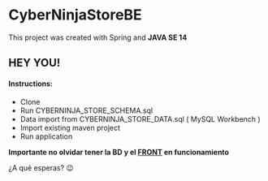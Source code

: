 # CyberNinjaStoreBE

This project was created with Spring and **JAVA SE 14**

## HEY YOU!

#### Instructions:

- Clone 
- Run CYBERNINJA_STORE_SCHEMA.sql
- Data import from CYBERNINJA_STORE_DATA.sql ( MySQL Workbench )
- Import existing maven project
- Run application

**Importante no olvidar tener la BD y el [FRONT](https://github.com/WaterLord404/CyberNinjaStore-FE) en funcionamiento**

¿A qué esperas? :wink:

